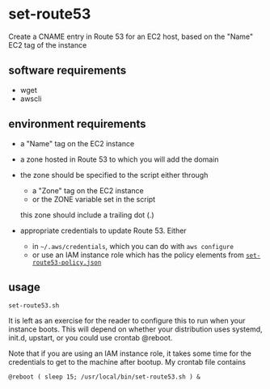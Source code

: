 # set-route53
Create a CNAME entry in Route 53 for an EC2 host, based on the "Name" EC2 tag of the instance

## software requirements
* wget
* awscli

## environment requirements
* a "Name" tag on the EC2 instance
* a zone hosted in Route 53 to which you will add the domain
* the zone should be specified to the script either through
  * a "Zone" tag on the EC2 instance
  * or the ZONE variable set in the script
  
  this zone should include a trailing dot (.)
* appropriate credentials to update Route 53. Either
  * in `~/.aws/credentials`, which you can do with `aws configure`
  * or use an IAM instance role which has the policy elements from [`set-route53-policy.json`](set-route53-policy.json)

## usage
`set-route53.sh`

It is left as an exercise for the reader to configure this to run when your instance boots. This will depend on whether your distribution uses systemd, init.d, upstart, or you could  use crontab @reboot.

Note that if you are using an IAM instance role, it takes some time for the credentials to get to the machine after bootup. My crontab file contains
```
@reboot	( sleep 15; /usr/local/bin/set-route53.sh ) &
```
